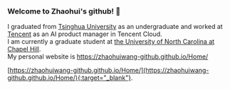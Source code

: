 ### Welcome to Zhaohui's github! 👋

<!--
**ZhaohuiWang-github/ZhaohuiWang-github** is a ✨ _special_ ✨ repository because its `README.md` (this file) appears on your GitHub profile.

Here are some ideas to get you started:

- 🔭 I’m currently working on ...
- 🌱 I’m currently learning ...
- 👯 I’m looking to collaborate on ...
- 🤔 I’m looking for help with ...
- 💬 Ask me about ...
- 📫 How to reach me: ...
- 😄 Pronouns: ...
- ⚡ Fun fact: ...
-->

I graduated from [Tsinghua University](https://www.tsinghua.edu.cn/en/) as an undergraduate and worked at [Tencent](https://www.tencent.com/en-us) as an AI product manager in Tencent Cloud.  
I am currently a graduate student at [the University of North Carolina at Chapel Hill](https://www.unc.edu/).  
My personal website is <a href="https://zhaohuiwang-github.github.io/Home/" target="_blank">https://zhaohuiwang-github.github.io/Home/</a>

[https://zhaohuiwang-github.github.io/Home/](https://zhaohuiwang-github.github.io/Home/){:target="_blank"}.
